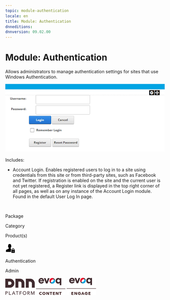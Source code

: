 ```yaml
---
topic: module-authentication
locale: en
title: Module: Authentication
dnneditions: 
dnnversion: 09.02.00
---
```


# Module: Authentication

Allows administrators to manage authentication settings for sites that use Windows Authentication.

  

![Account Login module](/images/scr-module-AccountLogin.png)

  

Includes:

*   Account Login. Enables registered users to log in to a site using credentials from this site or from third-party sites, such as Facebook and Twitter. If registration is enabled on the site and the current user is not yet registered, a Register link is displayed in the top right corner of all pages, as well as on any instance of the Account Login module. Found in the default User Log In page.

 

Package

Category

Product(s)

 ![icon](/images/ico-module-authentication.png) 

Authentication

Admin

 ![Platform](/images/ico-dnn-platform.png) ![Evoq Content](/images/ico-evoq-content.png) ![Evoq Engage](/images/ico-evoq-engage.png)